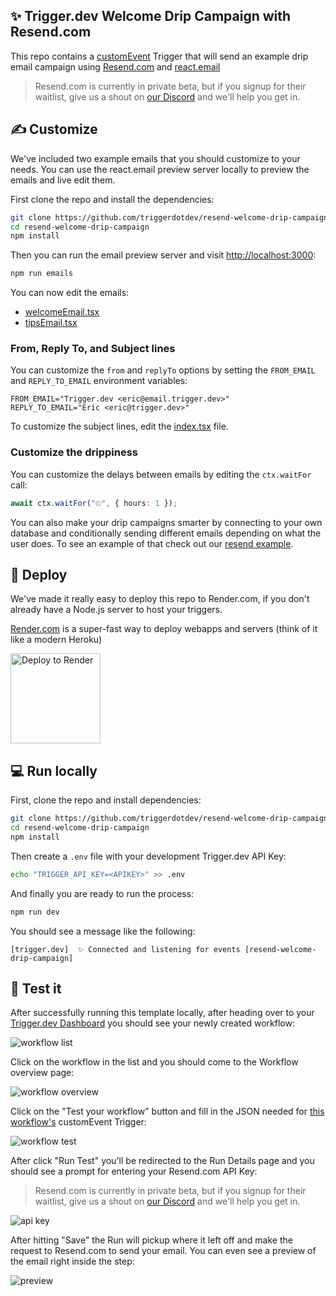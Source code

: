## ✨ Trigger.dev Welcome Drip Campaign with Resend.com

This repo contains a [customEvent](https://docs.trigger.dev/triggers/custom-events) Trigger that will send an example drip email campaign using [Resend.com](https://resend.com/) and [react.email](https://react.email/)

> Resend.com is currently in private beta, but if you signup for their waitlist, give us a shout on [our Discord](https://discord.gg/CzBqJnYq9r) and we'll help you get in.

## ✍️ Customize

We've included two example emails that you should customize to your needs. You can use the react.email preview server locally to preview the emails and live edit them.

First clone the repo and install the dependencies:

```sh
git clone https://github.com/triggerdotdev/resend-welcome-drip-campaign.git
cd resend-welcome-drip-campaign
npm install
```

Then you can run the email preview server and visit [http://localhost:3000](http://localhost:3000):

```sh
npm run emails
```

You can now edit the emails:

- [welcomeEmail.tsx](src/emails/welcomeEmail.tsx)
- [tipsEmail.tsx](src/emails/tipsEmail.tsx)

### From, Reply To, and Subject lines

You can customize the `from` and `replyTo` options by setting the `FROM_EMAIL` and `REPLY_TO_EMAIL` environment variables:

```
FROM_EMAIL="Trigger.dev <eric@email.trigger.dev>"
REPLY_TO_EMAIL="Eric <eric@trigger.dev>"
```

To customize the subject lines, edit the [index.tsx](src/index.tsx) file.

### Customize the drippiness

You can customize the delays between emails by editing the `ctx.waitFor` call:

```ts
await ctx.waitFor("⏲", { hours: 1 });
```

You can also make your drip campaigns smarter by connecting to your own database and conditionally sending different emails depending on what the user does. To see an example of that check out our [resend example](https://github.com/triggerdotdev/trigger.dev-examples/blob/main/src/examples/resend.tsx).

## 🚀 Deploy

We've made it really easy to deploy this repo to Render.com, if you don't already have a Node.js server to host your triggers.

[Render.com](https://render.com) is a super-fast way to deploy webapps and servers (think of it like a modern Heroku)

<a href="https://render.com/deploy?repo=https://github.com/triggerdotdev/resend-welcome-drip-campaign">
  <img width="144px" src="https://render.com/images/deploy-to-render-button.svg" alt="Deploy to Render">
</a>

## 💻 Run locally

First, clone the repo and install dependencies:

```sh
git clone https://github.com/triggerdotdev/resend-welcome-drip-campaign.git
cd resend-welcome-drip-campaign
npm install
```

Then create a `.env` file with your development Trigger.dev API Key:

```sh
echo "TRIGGER_API_KEY=<APIKEY>" >> .env
```

And finally you are ready to run the process:

```sh
npm run dev
```

You should see a message like the following:

```
[trigger.dev]  ✨ Connected and listening for events [resend-welcome-drip-campaign]
```

## 🧪 Test it

After successfully running this template locally, after heading over to your [Trigger.dev Dashboard](https://app.trigger.dev) you should see your newly created workflow:

![workflow list](https://imagedelivery.net/3TbraffuDZ4aEf8KWOmI_w/c84a7d7c-8cf4-48e9-475d-9bcb30f3c300/width=1000)

Click on the workflow in the list and you should come to the Workflow overview page:

![workflow overview](https://imagedelivery.net/3TbraffuDZ4aEf8KWOmI_w/8ce61584-6ad9-411b-41a8-2dae9d612400/width=1000)

Click on the "Test your workflow" button and fill in the JSON needed for [this workflow's](src/index.tsx#L14) customEvent Trigger:

![workflow test](https://imagedelivery.net/3TbraffuDZ4aEf8KWOmI_w/64367e7d-2aa0-43a1-f1db-ac84e02e4f00/width=1000)

After click "Run Test" you'll be redirected to the Run Details page and you should see a prompt for entering your Resend.com API Key:

> Resend.com is currently in private beta, but if you signup for their waitlist, give us a shout on [our Discord](https://discord.gg/CzBqJnYq9r) and we'll help you get in.

![api key](https://imagedelivery.net/3TbraffuDZ4aEf8KWOmI_w/c4914a82-32b0-4edc-f046-124213c3df00/width=1000)

After hitting "Save" the Run will pickup where it left off and make the request to Resend.com to send your email. You can even see a preview of the email right inside the step:

![preview](https://imagedelivery.net/3TbraffuDZ4aEf8KWOmI_w/e5cc5b2a-cf4b-476b-73c4-217cf98ffc00/width=1000)
